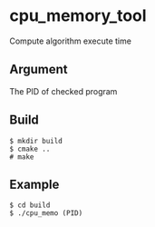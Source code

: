# cpu_memory_tool
Compute algorithm execute time

## Argument
The PID of checked program

## Build
```
$ mkdir build
$ cmake ..
# make
```

## Example
```
$ cd build
$ ./cpu_memo (PID)
```
